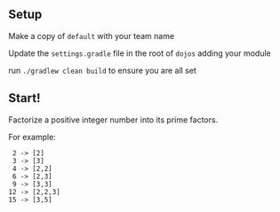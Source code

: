 Setup
------------

Make a copy of `default` with your team name

Update the `settings.gradle` file in the root of `dojos` adding your module

run `./gradlew clean build` to ensure you are all set


**Start!**
------------
Factorize a positive integer number into its prime factors.

For example:

	 2 -> [2]
	 3 -> [3]
	 4 -> [2,2]
	 6 -> [2,3]
	 9 -> [3,3]
	12 -> [2,2,3]
	15 -> [3,5]
